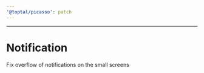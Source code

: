 ```yaml
---
'@toptal/picasso': patch
---
```


---

# Notification

Fix overflow of notifications on the small screens

